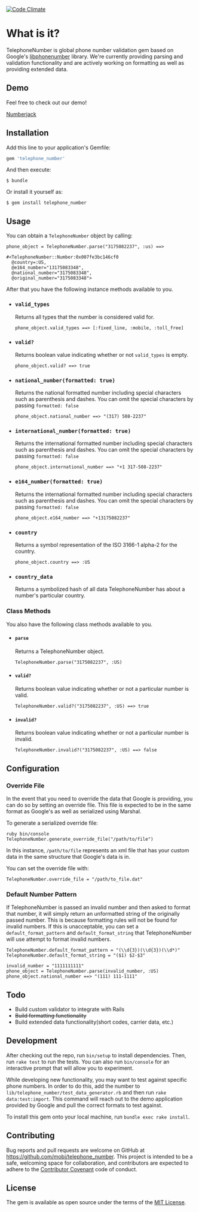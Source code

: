 [![Code Climate](https://codeclimate.com/github/mobi/telephone_number/badges/gpa.svg)](https://codeclimate.com/github/mobi/telephone_number)

# What is it?

TelephoneNumber is global phone number validation gem based on Google's [libphonenumber](https://github.com/googlei18n/libphonenumber) library. We're currently providing parsing and validation functionality and are actively working on formatting as well as providing extended data.

## Demo

Feel free to check out our demo!

[Numberjack](http://numberjack.io)

## Installation

Add this line to your application's Gemfile:

```ruby
gem 'telephone_number'
```

And then execute:

    $ bundle

Or install it yourself as:

    $ gem install telephone_number

## Usage

You can obtain a `TelephoneNumber` object by calling: 

```
phone_object = TelephoneNumber.parse("3175082237", :us) ==>

#<TelephoneNumber::Number:0x007fe3bc146cf0
  @country=:US,
  @e164_number="13175083348",
  @national_number="3175083348",
  @original_number="3175083348">    
```
After that you have the following instance methods available to you. 

- ### `valid_types`
  
  Returns all types that the number is considered valid for.
  
  `phone_object.valid_types ==> [:fixed_line, :mobile, :toll_free]`   

- ### `valid?`

  Returns boolean value indicating whether or not `valid_types` is empty.

  `phone_object.valid? ==> true`

- ### `national_number(formatted: true)`

  Returns the national formatted number including special characters such as parenthesis and dashes. You can omit the special characters by passing `formatted: false`
  
  `phone_object.national_number ==> "(317) 508-2237"`

- ### `international_number(formatted: true)`
  
  Returns the international formatted number including special characters such as parenthesis and dashes. You can omit the special characters by passing `formatted: false`

  `phone_object.international_number ==> "+1 317-508-2237"`
  
- ### `e164_number(formatted: true)`

  Returns the international formatted number including special characters such as parenthesis and dashes. You can omit the special characters by passing `formatted: false`
  
  `phone_object.e164_number ==> "+13175082237"`
  
- ### `country`
  
  Returns a symbol representation of the ISO 3166-1 alpha-2 for the country. 
  
  `phone_object.country ==> :US`
  
- ### `country_data`

  Returns a symbolized hash of all data TelephoneNumber has about a number's particular country. 
  
### Class Methods
  
  You also have the following class methods available to you. 
  
  - #### `parse`
  
    Returns a TelephoneNumber object. 
    
    `TelephoneNumber.parse("3175082237", :US)`
    
  - #### `valid?`
    
    Returns boolean value indicating whether or not a particular number is valid.
    
    `TelephoneNumber.valid?("3175082237", :US) ==> true`
    
  - #### `invalid?`
  
    Returns boolean value indicating whether or not a particular number is invalid.
    
    `TelephoneNumber.invalid?("3175082237", :US) ==> false`
    
## Configuration

### Override File

In the event that you need to override the data that Google is providing, you can do so by setting an override file. This file is expected to be in the same format as Google's as well as serialized using Marshal.

To generate a serialized override file:

    ruby bin/console
    TelephoneNumber.generate_override_file("/path/to/file")

In this instance, `/path/to/file` represents an xml file that has your custom data in the same structure that Google's data is in.

You can set the override file with:

    TelephoneNumber.override_file = "/path/to_file.dat"
    
### Default Number Pattern

If TelephoneNumber is passed an invalid number and then asked to format that number, it will simply return an unformatted string of the originally passed number. This is because formatting rules will not be found for invalid numbers. If this is unacceptable, you can set a `default_format_pattern` and `default_format_string` that TelephoneNumber will use attempt to format invalid numbers. 

```
TelephoneNumber.default_format_pattern = "(\\d{3})(\\d{3})(\\d*)"
TelephoneNumber.default_format_string = "($1) $2-$3"

invalid_number = "1111111111"
phone_object = TelephoneNumber.parse(invalid_number, :US)
phone_object.national_number ==> "(111) 111-1111"
```
    
## Todo

- Build custom validator to integrate with Rails
- ~~Build formatting functionality~~
- Build extended data functionality(short codes, carrier data, etc.)

## Development

After checking out the repo, run `bin/setup` to install dependencies. Then, run `rake test` to run the tests. You can also run `bin/console` for an interactive prompt that will allow you to experiment.

While developing new functionality, you may want to test against specific phone numbers. In order to do this, add the number to `lib/telephone_number/test_data_generator.rb` and then run `rake data:test:import`. This command will reach out to the demo application provided by Google and pull the correct formats to test against.

To install this gem onto your local machine, run `bundle exec rake install`.

## Contributing

Bug reports and pull requests are welcome on GitHub at https://github.com/mobi/telephone_number. This project is intended to be a safe, welcoming space for collaboration, and contributors are expected to adhere to the [Contributor Covenant](http://contributor-covenant.org) code of conduct.


## License

The gem is available as open source under the terms of the [MIT License](http://opensource.org/licenses/MIT).

